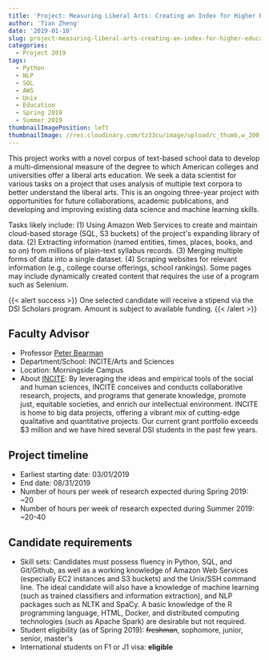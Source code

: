 ```yaml
---
title: 'Project: Measuring Liberal Arts: Creating an Index for Higher Education'
author: 'Tian Zheng'
date: '2019-01-10'
slug: project-measuring-liberal-arts-creating-an-index-for-higher-education
categories:
  - Project 2019
tags:
  - Python
  - NLP
  - SQL
  - AWS
  - Unix
  - Education
  - Spring 2019
  - Summer 2019
thumbnailImagePosition: left
thumbnailImage: //res.cloudinary.com/tz33cu/image/upload/c_thumb,w_200,g_face/v1547177803/DSI-scholars/Inspire_Campaign_Knowledge_Networks_Logo_rpsh17.png
---
```

This project works with a novel corpus of text-based school data to develop a multi-dimensional measure of the degree to which American colleges and universities offer a liberal arts education. We seek a data scientist for various tasks on a project that uses analysis of multiple text corpora to better understand the liberal arts. This is an ongoing three-year project with opportunities for future collaborations, academic publications, and developing and improving existing data science and machine learning skills. 

<!--more-->
Tasks likely include: (1) Using Amazon Web Services to create and maintain cloud-based storage (SQL, S3 buckets) of the project's expanding library of data. (2) Extracting information (named entities, times, places, books, and so on) from millions of plain-text syllabus records. (3) Merging multiple forms of data into a single dataset. (4) Scraping websites for relevant information (e.g., college course offerings, school rankings). Some pages may include dynamically created content that requires the use of a program such as Selenium.

{{< alert success >}}
One selected candidate will receive a stipend via the DSI Scholars program. Amount is subject to available funding. 
{{< /alert >}}

## Faculty Advisor
+ Professor [Peter Bearman](https://sociology.columbia.edu/content/peter-bearman)
+ Department/School: INCITE/Arts and Sciences
+ Location: Morningside Campus
+ About [INCITE](http://www.incite.columbia.edu/): By leveraging the ideas and empirical tools of the social and human sciences, INCITE conceives and conducts collaborative research, projects, and programs that generate knowledge, promote just, equitable societies, and enrich our intellectual environment. INCITE is home to big data projects, offering a vibrant mix of cutting-edge qualitative and quantitative projects. Our current grant portfolio exceeds $3 million and we have hired several DSI students in the past few years. 

## Project timeline
+ Earliest starting date: 03/01/2019
+ End date: 08/31/2019
+ Number of hours per week of research expected during Spring 2019: ~20
+ Number of hours per week of research expected during Summer 2019: ~20-40

## Candidate requirements
+ Skill sets: Candidates must possess fluency in Python, SQL, and Git/Github, as well as a working knowledge of Amazon Web Services (especially EC2 instances and S3 buckets) and the Unix/SSH command line. The ideal candidate will also have a knowledge of machine learning (such as trained classifiers and information extraction), and NLP packages such as NLTK and SpaCy. A basic knowledge of the R programming language, HTML, Docker, and distributed computing technologies (such as Apache Spark) are desirable but not required.
+ Student eligibility  (as of Spring 2019): ~~freshman~~, sophomore, junior, senior, master's
+ International students on F1 or J1 visa: **eligible**
